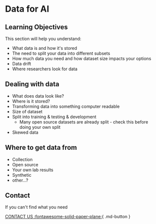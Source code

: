 # Data for AI


## Learning Objectives

This section will help you understand:

- What data is and how it's stored
- The need to split your data into different subsets
- How much data you need and how dataset size impacts your options
- Data drift
- Where researchers look for data



## Dealing with data
- What does data look like?
- Where is it stored?
- Transforming data into something computer readable
- Size of dataset
- Split into training & testing & development
    - Many open source datasets are already split - check this before doing your own split
- Skewed data

## Where to get data from

- Collection
- Open source
- Your own lab results
- Synthetic
- other…?

## Contact

If you can't find what you need

[CONTACT US :fontawesome-solid-paper-plane:](mailto:accelerate-mle@cst.cam.ac.uk){ .md-button }






